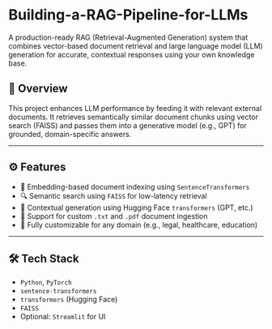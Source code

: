 # Building-a-RAG-Pipeline-for-LLMs

A production-ready RAG (Retrieval-Augmented Generation) system that combines vector-based document retrieval and large language model (LLM) generation for accurate, contextual responses using your own knowledge base.

## 📌 Overview

This project enhances LLM performance by feeding it with relevant external documents. It retrieves semantically similar document chunks using vector search (FAISS) and passes them into a generative model (e.g., GPT) for grounded, domain-specific answers.

---

## ⚙️ Features

- 🧠 Embedding-based document indexing using `SentenceTransformers`
- 🔍 Semantic search using `FAISS` for low-latency retrieval
- 🤖 Contextual generation using Hugging Face `transformers` (GPT, etc.)
- 📄 Support for custom `.txt` and `.pdf` document ingestion
- 💬 Fully customizable for any domain (e.g., legal, healthcare, education)

---

## 🛠 Tech Stack

- `Python`, `PyTorch`
- `sentence-transformers`
- `transformers` (Hugging Face)
- `FAISS`
- Optional: `Streamlit` for UI
